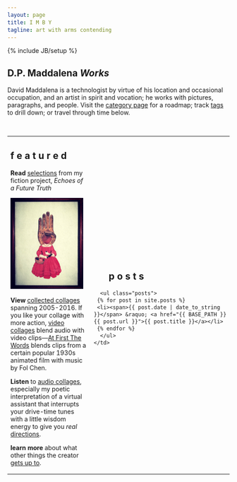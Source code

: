 ```yaml
---
layout: page
title: I M B Y
tagline: art with arms contending
---
```

{% include JB/setup %}

## D.P. Maddalena *Works*

David Maddalena is a technologist by virtue of his location and occasional occupation, and an artist in spirit and vocation; he works with pictures, paragraphs, and people. Visit the [category page](http://www.imby.net/categories.html) for a roadmap; track [tags](http://www.imby.net/tags.html) to drill down; or travel through time below.

&nbsp;

<table cellpadding='5'>
  <tr>
    <td width='175' valign='top'>
      <h2>f e a t u r e d</h2>
      <p><strong>Read</strong> <a href='http://www.imby.net/tags.html#Echoes%20of%20a%20Future%20Truth-ref'>selections</a> from my fiction project, <em>Echoes of a Future Truth</em></p>
      <p><a href='http://imby.net/images/galleries/collage-2016/'><img src='assets/15.jpg'></a></p>
      <p><strong>View</strong> <a href='http://www.imby.net/20140223/collected-collages'>collected collages</a> spanning 2005-2016. If you like your collage with more action, <a href='http://www.imby.net/categories.html#video-ref'>video collages</a> blend audio with video clips&mdash;<a href='20150801/first-the-words'>At First The Words</a> blends clips from a certain popular 1930s animated film with music by Fol Chen.</p>
      <p><strong>Listen</strong> to <a href='http://www.imby.net/categories.html#audio-ref'>audio collages</a>, especially my poetic interpretation of a virtual assistant that interrupts your drive-time tunes with a little wisdom energy to give you <em>real</em> <a href='20140520/Starting-Directions-To'>directions</a>.</p>
     <p> <strong>learn more</strong> about what other things the creator <a href='http://maddalena.imby.net'>gets up to</a>. </p>
    </td>
    <td>
      <h2>&nbsp; &nbsp; &nbsp; p o s t s</h2> 

      <ul class="posts">
     {% for post in site.posts %}
     <li><span>{{ post.date | date_to_string }}</span> &raquo; <a href="{{ BASE_PATH }}{{ post.url }}">{{ post.title }}</a></li>
     {% endfor %}
      </ul>
    </td>
  </tr>
 </table>

